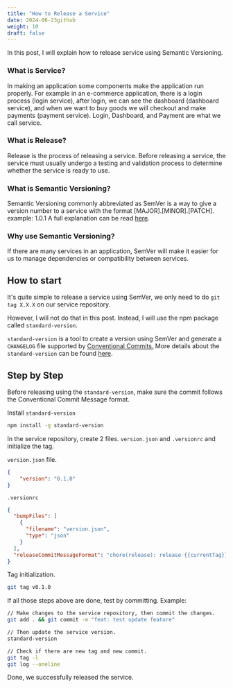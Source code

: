 ```yaml
---
title: "How to Release a Service"
date: 2024-06-23github
weight: 10
draft: false
---
```


In this post, I will explain how to release service using Semantic Versioning.

### What is Service?
In making an application some components make the application run properly. For example in an e-commerce application, there is a login process (login service), after login, we can see the dashboard (dashboard service), and when we want to buy goods we will checkout and make payments (payment service).
Login, Dashboard, and Payment are what we call service.

### What is Release?
Release is the process of releasing a service. Before releasing a service, the service must usually undergo a testing and validation process to determine whether the service is ready to use.

### What is Semantic Versioning?
Semantic Versioning commonly abbreviated as SemVer is a way to give a version number to a service with the format [MAJOR].[MINOR].[PATCH]. example: 1.0.1
A full explanation can be read [here](https://semver.org/).

### Why use Semantic Versioning?
If there are many services in an application, SemVer will make it easier for us to manage dependencies or compatibility between services.

## How to start
It's quite simple to release a service using SemVer, we only need to do `git tag X.X.X` on our service repository.

However, I will not do that in this post. Instead, I will use the npm package called `standard-version`. 

`standard-version` is a tool to create a version using SemVer and generate a `CHANGELOG` file supported by [Conventional Commits.](https://www.conventionalcommits.org/en/v1.0.0/) More details about the `standard-version` can be found [here](https://www.npmjs.com/package/standard-version).

## Step by Step
Before releasing using the `standard-version`, make sure the commit follows the Conventional Commit Message format.

Install `standard-version`
```bash
npm install -g standard-version
```

In the service repository, create 2 files. `version.json` and `.versionrc` and initialize the tag.

`version.json` file.
```json
{
    "version": "0.1.0"
}
```
`.versionrc`
```json
{
  "bumpFiles": [
    {
      "filename": "version.json",
      "type": "json"
    }
  ],
  "releaseCommitMessageFormat": "chore(release): release {{currentTag}}"
}
```

Tag initialization.
```bash
git tag v0.1.0
```

If all those steps above are done, test by committing. Example:
```bash
// Make changes to the service repository, then commit the changes.
git add . && git commit -m "feat: test update feature"

// Then update the service version.
standard-version

// Check if there are new tag and new commit.
git tag -l
git log --oneline
```

Done, we successfully released the service.